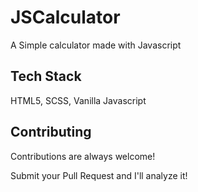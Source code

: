 
# JSCalculator

 A Simple calculator made with Javascript 


## Tech Stack

HTML5, SCSS, Vanilla Javascript


## Contributing

Contributions are always welcome!

Submit your Pull Request and I'll analyze it!

